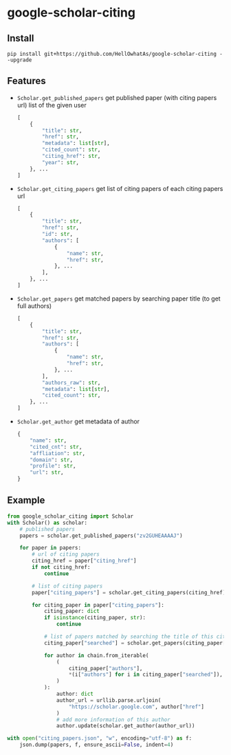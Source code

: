 # google-scholar-citing

## Install
```
pip install git+https://github.com/HellOwhatAs/google-scholar-citing --upgrade
```

## Features
- `Scholar.get_published_papers` get published paper (with citing papers url) list of the given user
  ```py
  [
      {
          "title": str,
          "href": str,
          "metadata": list[str],
          "cited_count": str,
          "citing_href": str,
          "year": str,
      }, ...
  ]
  ```
- `Scholar.get_citing_papers` get list of citing papers of each citing papers url
  ```py
  [
      {
          "title": str,
          "href": str,
          "id": str,
          "authors": [
              {
                  "name": str,
                  "href": str,
              }, ...
          ],
      }, ...
  ]
  ```
- `Scholar.get_papers` get matched papers by searching paper title (to get full authors)
  ```py
  [
      {
          "title": str,
          "href": str,
          "authors": [
              {
                  "name": str,
                  "href": str,
              }, ...
          ],
          "authors_raw": str,
          "metadata": list[str],
          "cited_count": str,
      }, ...
  ]
  ```
- `Scholar.get_author` get metadata of author
  ```py
  {
      "name": str,
      "cited_cnt": str,
      "affliation": str,
      "domain": str,
      "profile": str,
      "url": str,
  }
  ```

## Example
```py
from google_scholar_citing import Scholar
with Scholar() as scholar:
    # published papers
    papers = scholar.get_published_papers("zv2GUHEAAAAJ")

    for paper in papers:
        # url of citing papers
        citing_href = paper["citing_href"]
        if not citing_href:
            continue

        # list of citing papers
        paper["citing_papers"] = scholar.get_citing_papers(citing_href)

        for citing_paper in paper["citing_papers"]:
            citing_paper: dict
            if isinstance(citing_paper, str):
                continue

            # list of papers matched by searching the title of this citing paper
            citing_paper["searched"] = scholar.get_papers(citing_paper["title"])

            for author in chain.from_iterable(
                (
                    citing_paper["authors"],
                    *(i["authors"] for i in citing_paper["searched"]),
                )
            ):
                author: dict
                author_url = urllib.parse.urljoin(
                    "https://scholar.google.com", author["href"]
                )
                # add more information of this author
                author.update(scholar.get_author(author_url))

with open("citing_papers.json", "w", encoding="utf-8") as f:
    json.dump(papers, f, ensure_ascii=False, indent=4)
```
